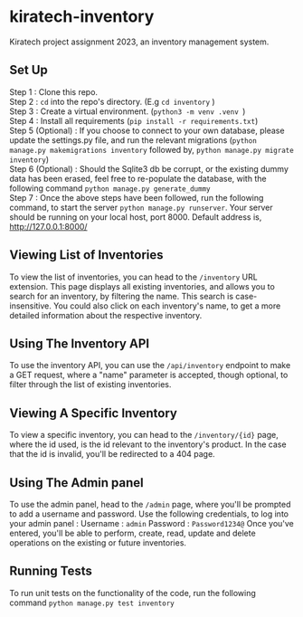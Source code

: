 # kiratech-inventory
Kiratech project assignment 2023, an inventory management system.

## Set Up
Step 1 : Clone this repo.<br>
Step 2 : ```cd``` into the repo's directory. (E.g ```cd inventory``` ) <br>
Step 3 : Create a virtual environment. (```python3 -m venv .venv ```) <br>
Step 4 : Install all requirements (```pip install -r requirements.txt```) <br>
Step 5 (Optional) : If you choose to connect to your own database, please update the settings.py file, and run the relevant migrations (```python manage.py makemigrations inventory``` followed by, ```python manage.py migrate inventory```) <br>
Step 6 (Optional) : Should the Sqlite3 db be corrupt, or the existing dummy data has been erased, feel free to re-populate the database, with the following command ```python manage.py generate_dummy``` <br>
Step 7 : Once the above steps have been followed, run the following command, to start the server ```python manage.py runserver```. Your server should be running on your local host, port 8000. Default address is, http://127.0.0.1:8000/ <br>

## Viewing List of Inventories
To view the list of inventories, you can head to the ```/inventory``` URL extension. This page displays all existing inventories, and allows you to search for an inventory, by filtering the name. This search is case-insensitive. You could also click on each inventory's name, to get a more detailed information about the respective inventory.

## Using The Inventory API
To use the inventory API, you can use the ```/api/inventory``` endpoint to make a GET request, where a "name" parameter is accepted, though optional, to filter through the list of existing inventories.

## Viewing A Specific Inventory
To view a specific inventory, you can head to the ```/inventory/{id}``` page, where the id used, is the id relevant to the inventory's product. In the case that the id is invalid, you'll be redirected to a 404 page.

## Using The Admin panel
To use the admin panel, head to the ```/admin``` page, where you'll be prompted to add a username and password. Use the following credentials, to log into your admin panel :
Username : ```admin```
Password : ```Password1234@```
Once you've entered, you'll be able to perform, create, read, update and delete operations on the existing or future inventories.

## Running Tests
To run unit tests on the functionality of the code, run the following command ```python manage.py test inventory```